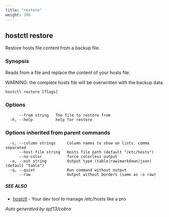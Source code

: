```yaml
---
title: "restore"
weight: 100
---
```


## hostctl restore

Restore hosts file content from a backup file.

### Synopsis


Reads from a file and replace the content of your hosts file.

WARNING: the complete hosts file will be overwritten with the backup data.


```
hostctl restore [flags]
```

### Options

```
      --from string   The file to restore from
  -h, --help          help for restore
```

### Options inherited from parent commands

```
  -c, --column strings     Column names to show on lists. comma separated
      --host-file string   Hosts file path (default "/etc/hosts")
      --no-color           force colorless output
  -o, --out string         Output type (table|raw|markdown|json) (default "table")
  -q, --quiet              Run command without output
      --raw                Output without borders (same as -o raw)
```

##### SEE ALSO

* [hostctl](/docs/cli-usage/hostctl)	 - Your dev tool to manage /etc/hosts like a pro

*Auto generated by spf13/cobra*

